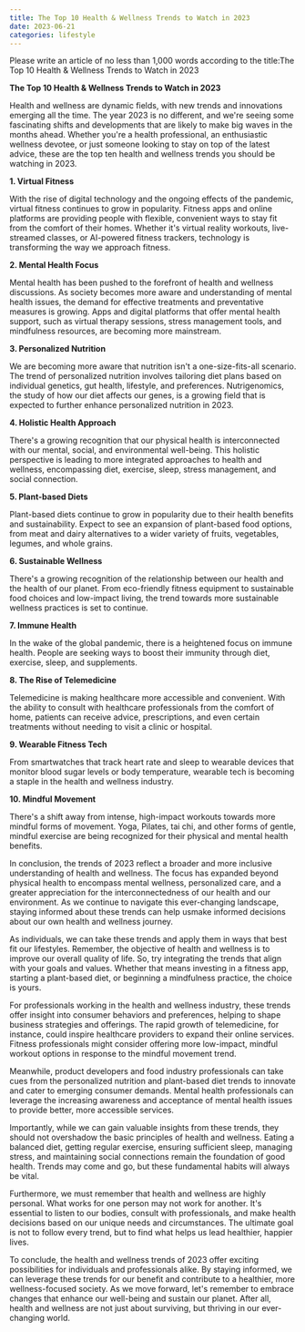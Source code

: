 ```yaml
---
title: The Top 10 Health & Wellness Trends to Watch in 2023
date: 2023-06-21
categories: lifestyle
---
```


Please write an article of no less than 1,000 words according to the title:The Top 10 Health & Wellness Trends to Watch in 2023

**The Top 10 Health & Wellness Trends to Watch in 2023**

Health and wellness are dynamic fields, with new trends and innovations emerging all the time. The year 2023 is no different, and we're seeing some fascinating shifts and developments that are likely to make big waves in the months ahead. Whether you're a health professional, an enthusiastic wellness devotee, or just someone looking to stay on top of the latest advice, these are the top ten health and wellness trends you should be watching in 2023.

**1. Virtual Fitness**

With the rise of digital technology and the ongoing effects of the pandemic, virtual fitness continues to grow in popularity. Fitness apps and online platforms are providing people with flexible, convenient ways to stay fit from the comfort of their homes. Whether it's virtual reality workouts, live-streamed classes, or AI-powered fitness trackers, technology is transforming the way we approach fitness.

**2. Mental Health Focus**

Mental health has been pushed to the forefront of health and wellness discussions. As society becomes more aware and understanding of mental health issues, the demand for effective treatments and preventative measures is growing. Apps and digital platforms that offer mental health support, such as virtual therapy sessions, stress management tools, and mindfulness resources, are becoming more mainstream.

**3. Personalized Nutrition**

We are becoming more aware that nutrition isn't a one-size-fits-all scenario. The trend of personalized nutrition involves tailoring diet plans based on individual genetics, gut health, lifestyle, and preferences. Nutrigenomics, the study of how our diet affects our genes, is a growing field that is expected to further enhance personalized nutrition in 2023.

**4. Holistic Health Approach**

There's a growing recognition that our physical health is interconnected with our mental, social, and environmental well-being. This holistic perspective is leading to more integrated approaches to health and wellness, encompassing diet, exercise, sleep, stress management, and social connection.

**5. Plant-based Diets**

Plant-based diets continue to grow in popularity due to their health benefits and sustainability. Expect to see an expansion of plant-based food options, from meat and dairy alternatives to a wider variety of fruits, vegetables, legumes, and whole grains.

**6. Sustainable Wellness**

There's a growing recognition of the relationship between our health and the health of our planet. From eco-friendly fitness equipment to sustainable food choices and low-impact living, the trend towards more sustainable wellness practices is set to continue.

**7. Immune Health**

In the wake of the global pandemic, there is a heightened focus on immune health. People are seeking ways to boost their immunity through diet, exercise, sleep, and supplements.

**8. The Rise of Telemedicine**

Telemedicine is making healthcare more accessible and convenient. With the ability to consult with healthcare professionals from the comfort of home, patients can receive advice, prescriptions, and even certain treatments without needing to visit a clinic or hospital.

**9. Wearable Fitness Tech**

From smartwatches that track heart rate and sleep to wearable devices that monitor blood sugar levels or body temperature, wearable tech is becoming a staple in the health and wellness industry.

**10. Mindful Movement**

There's a shift away from intense, high-impact workouts towards more mindful forms of movement. Yoga, Pilates, tai chi, and other forms of gentle, mindful exercise are being recognized for their physical and mental health benefits.

In conclusion, the trends of 2023 reflect a broader and more inclusive understanding of health and wellness. The focus has expanded beyond physical health to encompass mental wellness, personalized care, and a greater appreciation for the interconnectedness of our health and our environment. As we continue to navigate this ever-changing landscape, staying informed about these trends can help usmake informed decisions about our own health and wellness journey.

As individuals, we can take these trends and apply them in ways that best fit our lifestyles. Remember, the objective of health and wellness is to improve our overall quality of life. So, try integrating the trends that align with your goals and values. Whether that means investing in a fitness app, starting a plant-based diet, or beginning a mindfulness practice, the choice is yours.

For professionals working in the health and wellness industry, these trends offer insight into consumer behaviors and preferences, helping to shape business strategies and offerings. The rapid growth of telemedicine, for instance, could inspire healthcare providers to expand their online services. Fitness professionals might consider offering more low-impact, mindful workout options in response to the mindful movement trend.

Meanwhile, product developers and food industry professionals can take cues from the personalized nutrition and plant-based diet trends to innovate and cater to emerging consumer demands. Mental health professionals can leverage the increasing awareness and acceptance of mental health issues to provide better, more accessible services.

Importantly, while we can gain valuable insights from these trends, they should not overshadow the basic principles of health and wellness. Eating a balanced diet, getting regular exercise, ensuring sufficient sleep, managing stress, and maintaining social connections remain the foundation of good health. Trends may come and go, but these fundamental habits will always be vital.

Furthermore, we must remember that health and wellness are highly personal. What works for one person may not work for another. It's essential to listen to our bodies, consult with professionals, and make health decisions based on our unique needs and circumstances. The ultimate goal is not to follow every trend, but to find what helps us lead healthier, happier lives.

To conclude, the health and wellness trends of 2023 offer exciting possibilities for individuals and professionals alike. By staying informed, we can leverage these trends for our benefit and contribute to a healthier, more wellness-focused society. As we move forward, let's remember to embrace changes that enhance our well-being and sustain our planet. After all, health and wellness are not just about surviving, but thriving in our ever-changing world.